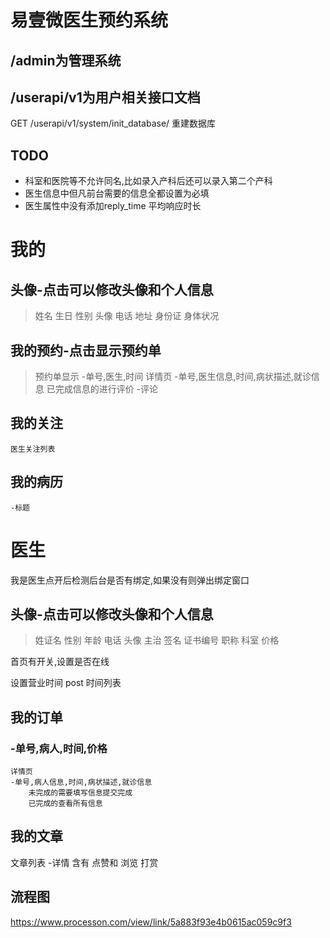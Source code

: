 # 易壹微医生预约系统

## /admin为管理系统

## /userapi/v1为用户相关接口文档

GET /userapi/v1/system/init_database/ 重建数据库

## TODO

* 科室和医院等不允许同名,比如录入产科后还可以录入第二个产科
* 医生信息中但凡前台需要的信息全都设置为必填
* 医生属性中没有添加reply_time 平均响应时长



# 我的

## 头像-点击可以修改头像和个人信息
> 姓名 生日 性别 头像 电话 地址 身份证 身体状况

## 我的预约-点击显示预约单
> 预约单显示 -单号,医生,时间
    详情页
    -单号,医生信息,时间,病状描述,就诊信息
    已完成信息的进行评价
    -评论
## 我的关注
    医生关注列表

## 我的病历
    -标题

# 医生

我是医生点开后检测后台是否有绑定,如果没有则弹出绑定窗口

## 头像-点击可以修改头像和个人信息
> 姓证名 性别 年龄  电话 头像 主治 签名 证书编号 职称 科室 价格

首页有开关,设置是否在线

设置营业时间
post 时间列表

## 我的订单
###  -单号,病人,时间,价格
    详情页
    -单号,病人信息,时间,病状描述,就诊信息
        未完成的需要填写信息提交完成
        已完成的查看所有信息

## 我的文章
文章列表
    -详情 含有 点赞和 浏览 打赏


## 流程图

https://www.processon.com/view/link/5a883f93e4b0615ac059c9f3
